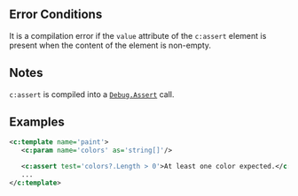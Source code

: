 
## Error Conditions

 It is a compilation error if the `value` attribute of the `c:assert` element is present when the content of the element is non-empty.

## Notes

`c:assert` is compiled into a [`Debug.Assert`](https://msdn.microsoft.com/en-us/library/e63efys0) call.

## Examples

```xml
<c:template name='paint'>
   <c:param name='colors' as='string[]'/>

   <c:assert test='colors?.Length > 0'>At least one color expected.</c:assert>
   ...
</c:template>
```